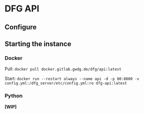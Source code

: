 # DFG API

## Configure

## Starting the instance

### Docker

Pull: `docker pull docker.gitlab.gwdg.de/dfg/api:latest`

Start: `docker run --restart always --name api -d -p 80:8000 -v config.yml:/dfg_server/etc/config.yml:ro dfg-api:latest`

### Python

**[WIP]**
